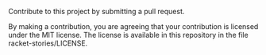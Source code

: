 Contribute to this project by submitting a pull request.

By making a contribution, you are agreeing that your contribution is licensed under the MIT license. The license is available in this repository in the file racket-stories/LICENSE.

